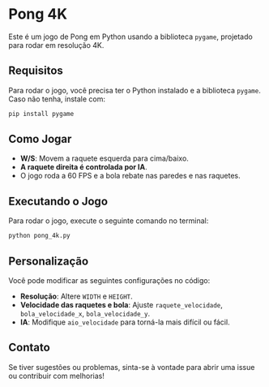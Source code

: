 # Pong 4K

Este é um jogo de Pong em Python usando a biblioteca `pygame`, projetado para rodar em resolução 4K.

## Requisitos

Para rodar o jogo, você precisa ter o Python instalado e a biblioteca `pygame`. Caso não tenha, instale com:

```sh
pip install pygame
```

## Como Jogar

- **W/S**: Movem a raquete esquerda para cima/baixo.
- **A raquete direita é controlada por IA**.
- O jogo roda a 60 FPS e a bola rebate nas paredes e nas raquetes.

## Executando o Jogo

Para rodar o jogo, execute o seguinte comando no terminal:

```sh
python pong_4k.py
```

## Personalização

Você pode modificar as seguintes configurações no código:
- **Resolução**: Altere `WIDTH` e `HEIGHT`.
- **Velocidade das raquetes e bola**: Ajuste `raquete_velocidade`, `bola_velocidade_x`, `bola_velocidade_y`.
- **IA**: Modifique `aio_velocidade` para torná-la mais difícil ou fácil.

## Contato

Se tiver sugestões ou problemas, sinta-se à vontade para abrir uma issue ou contribuir com melhorias!

